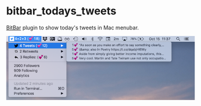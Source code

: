 # bitbar_todays_tweets
[BitBar](https://getbitbar.com/) plugin to show today's tweets in Mac menubar.

![Screenshot](todays_tweets.png)
